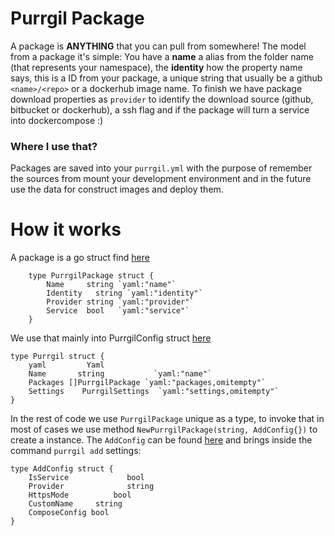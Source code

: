 # Purrgil Package
A package is **ANYTHING** that you can pull from somewhere! The model from a package it's simple: You have a **name** a alias from the folder name (that represents your namespace), the **identity** how the property name says, this is a ID from your package, a unique string that usually be a github `<name>/<repo>` or a dockerhub image name. To finish we have package download properties as `provider` to identify the download source (github, bitbucket or dockerhub), a ssh flag and if the package will turn a service into dockercompose :)


### Where I use that?
Packages are saved into your `purrgil.yml` with the purpose of remember the sources from mount your development environment and in the future use the data for construct images and deploy them.


# How it works
A package is a go struct find [here](https://github.com/purrgil/purrgil/blob/master/file/purrgilpkg.go)

```golang
    type PurrgilPackage struct {
        Name     string `yaml:"name"`
        Identity   string `yaml:"identity"`
        Provider string `yaml:"provider"`
        Service  bool   `yaml:"service"`
    }
```
We use that mainly into PurrgilConfig struct [here](https://github.com/purrgil/purrgil/blob/master/file/purrgil.go)

```golang
type Purrgil struct {
    yaml         Yaml
    Name       string           `yaml:"name"`
    Packages []PurrgilPackage `yaml:"packages,omitempty"`
    Settings    PurrgilSettings  `yaml:"settings,omitempty"`
}
```

In the rest of code we use `PurrgilPackage` unique as a type, to invoke that in most of cases we use method `NewPurrgilPackage(string, AddConfig{})` to create a instance. The `AddConfig` can be found [here](https://github.com/purrgil/purrgil/blob/master/configs/commands.go) and brings inside the command `purrgil add` settings:

```golang
type AddConfig struct {
    IsService             bool
    Provider              string
    HttpsMode          bool
    CustomName     string
    ComposeConfig bool
}
```
